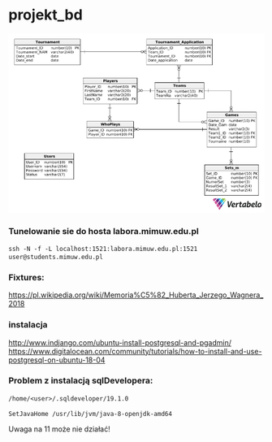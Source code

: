 # projekt_bd

![useful image](schemat.png)


### Tunelowanie sie do hosta labora.mimuw.edu.pl 

```
ssh -N -f -L localhost:1521:labora.mimuw.edu.pl:1521 user@students.mimuw.edu.pl
```

### Fixtures: 
https://pl.wikipedia.org/wiki/Memoria%C5%82_Huberta_Jerzego_Wagnera_2018

### instalacja 
http://www.indjango.com/ubuntu-install-postgresql-and-pgadmin/
https://www.digitalocean.com/community/tutorials/how-to-install-and-use-postgresql-on-ubuntu-18-04


### Problem z instalacją sqlDevelopera:
```
/home/<user>/.sqldeveloper/19.1.0
```
```
SetJavaHome /usr/lib/jvm/java-8-openjdk-amd64
```
Uwaga na 11 może nie działać! 
